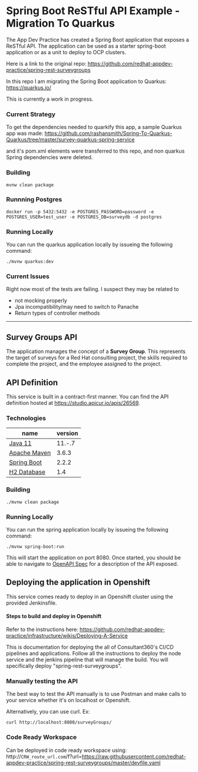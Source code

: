 # Spring Boot ReSTful API Example - Migration To Quarkus
The App Dev Practice has created a Spring Boot application that exposes a ReSTful API. The application can be used as a starter spring-boot application or as a unit to deploy to OCP clusters. 

Here is a link to the original repo: https://github.com/redhat-appdev-practice/spring-rest-surveygroups

In this repo I am migrating the Spring Boot application to Quarkus: https://quarkus.io/

This is currently a work in progress.

### Current Strategy
To get the dependencies needed to quarkify this app, a sample Quarkus app was made: https://github.com/rashansmith/Spring-To-Quarkus-Quarkus/tree/master/survey-quarkus-spring-service

and it's pom.xml elements were transferred to this repo, and non quarkus Spring dependencies were deleted. 


### Building 
```
mvnw clean package
```

### Runnning Postgres

```
docker run -p 5432:5432 -e POSTGRES_PASSWORD=password -e POSTGRES_USER=test_user -e POSTGRES_DB=surveydb -d postgres
```

### Running Locally
You can run the quarkus application locally by issueing the following command:

```
./mvnw quarkus:dev
```

### Current Issues

Right now most of the tests are failing. I suspect they may be related to 
  - not mocking properly
  - Jpa incompatibility/may need to switch to Panache
  - Return types of controller methods




----------------------------------------------------------------------------------------------------------------------
## Survey Groups API
The application manages the concept of a **Survey Group**. This represents the target of surveys for a Red Hat consulting project, the skills required to complete the project, and the employee assigned to the project. 

## API Definition
This service is built in a contract-first manner.  You can find the API definition hosted at https://studio.apicur.io/apis/26569.


### Technologies
| name                                                                            | version |
| ------------------------------------------------------------------------------- | ------- |
| [Java 11](https://www.oracle.com/java/technologies/javase-jdk11-downloads.html) | 11.-.7  |
| [Apache Maven](https://maven.apache.org/install.html)                           | 3.6.3   |
| [Spring Boot](https://spring.io/projects/spring-boot#learn)                     | 2.2.2   |
| [H2 Database](https://www.h2database.com/html/main.html)                        | 1.4     |

### Building 
```
./mvnw clean package
```

### Running Locally
You can run the spring application locally by issueing the following command:

```
./mvnw spring-boot:run
```

This will start the application on port 8080. Once started, you should be able to navigate to [OpenAPI Spec](http://localhost:8080/swagger-ui.html) for a description of the API exposed. 


## Deploying the application in Openshift

This service comes ready to deploy in an Openshift cluster using the provided Jenkinsfile.


#### Steps to build and deploy in Openshift

Refer to the instructions here: https://github.com/redhat-appdev-practice/infrastructure/wikis/Deploying-A-Service <br/>

This is documentation for deploying the all of Consultant360's CI/CD pipelines and applications. 
Follow all the instructions to deploy the node service and the jenkins pipeline that will manage the build.
You will specifically deploy "spring-rest-surveygroups".

### Manually testing the API

The best way to test the API manually is to use Postman and make calls to your service whether it's on localhost or Openshift. <br/>

Alternatively, you can use curl. Ex:
```
curl http://localhost:8080/surveyGroups/
```


### Code Ready Workspace

Can be deployed in code ready workspace using: http://`CRW_route_url.com`/f?url=https://raw.githubusercontent.com/redhat-appdev-practice/spring-rest-surveygroups/master/devfile.yaml
